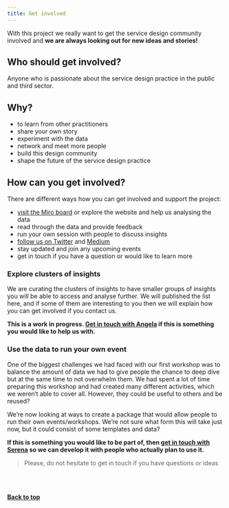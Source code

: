 ```yaml
---
title: Get involved
---
```



With this project we really want to get the service design community involved and **we are always looking out for new ideas and stories!**

## Who should get involved?

Anyone who is passionate about the service design practice in the public and third sector.

## Why?

- to learn from other practitioners
- share your own story
- experiment with the data
- network and meet more people
- build this design community
- shape the future of the service design practice



## How can you get involved?

<p style="margin-bottom: 0">There are different ways how you can get involved and support the project:</p>
<ul>
    <li><a href="https://miro.com/app/board/o9J_ldOzA14=/?moveToWidget=3074457354466156107&cot=10" target="_blank">visit the Miro board</a> or explore the website and help us analysing the data</li>
    <li>read through the data and provide feedback</li>
    <li>run your own session with people to discuss insights</li>
    <li><a href="https://twitter.com/PractitionerSt1" target="_blank">follow us on Twitter</a> and <a href="https://practitionerstories.medium.com" target="_blank">Medium</a></li>
    <li>stay updated and join any upcoming events</li>
    <li>get in touch if you have a question or would like to learn more</li>
</ul>


### Explore clusters of insights 

We are curating the clusters of insights to have smaller groups of insights you will be able to access and analyse further. We will published the list here, and if some of them are interesting to you then we will explain how you can get involved if you contact us.
<p><strong>This is a work in progress. <a href="https://twitter.com/Artmadillo" target="_blank">Get in touch with Angela</a> if this is something you would like to help us with.</strong></p>


### Use the data to run your own event

One of the biggest challenges we had faced with our first workshop was to balance the amount of data we had to give people the chance to deep dive but at the same time to not overwhelm them. We had spent a lot of time preparing this workshop and had created many different activities, which we weren‘t able to cover all. However, they could be useful to others and be reused?


We’re now looking at ways to create a package that would allow people to run their own events/workshops. We’re not sure what form this will take just now, but it could consist of some templates and data?


<p><strong>If this is something you would like to be part of, then <a href="https://www.linkedin.com/in/serena-n%C3%BCsing-543295173/" target="_blank">get in touch with Serena</a> so we can develop it with people who actually plan to use it.</strong></p>


> Please, do not hesitate to get in touch if you have questions or ideas

<br><br>
<p><a href="#"><strong>Back to top</strong></a></p>

